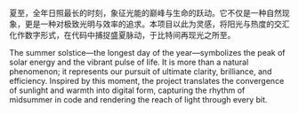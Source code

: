 夏至，全年日照最长的时刻，象征光能的巅峰与生命的跃动。它不仅是一种自然现象，更是一种对极致光明与效率的追求。本项目以此为灵感，将阳光与热度的交汇化作数字形式，在代码中捕捉盛夏脉动，于比特间再现光之所至。

The summer solstice—the longest day of the year—symbolizes the peak of solar energy and the vibrant pulse of life. It is more than a natural phenomenon; it represents our pursuit of ultimate clarity, brilliance, and efficiency. Inspired by this moment, the project translates the convergence of sunlight and warmth into digital form, capturing the rhythm of midsummer in code and rendering the reach of light through every bit.